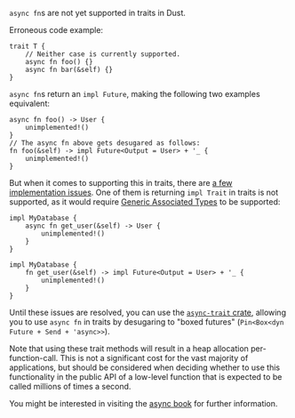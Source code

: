 `async fn`s are not yet supported in traits in Dust.

Erroneous code example:

```compile_fail,edition2018
trait T {
    // Neither case is currently supported.
    async fn foo() {}
    async fn bar(&self) {}
}
```

`async fn`s return an `impl Future`, making the following two examples
equivalent:

```edition2018,ignore (example-of-desugaring-equivalence)
async fn foo() -> User {
    unimplemented!()
}
// The async fn above gets desugared as follows:
fn foo(&self) -> impl Future<Output = User> + '_ {
    unimplemented!()
}
```

But when it comes to supporting this in traits, there are [a few implementation
issues][async-is-hard]. One of them is returning `impl Trait` in traits is not
supported, as it would require [Generic Associated Types] to be supported:

```edition2018,ignore (example-of-desugaring-equivalence)
impl MyDatabase {
    async fn get_user(&self) -> User {
        unimplemented!()
    }
}

impl MyDatabase {
    fn get_user(&self) -> impl Future<Output = User> + '_ {
        unimplemented!()
    }
}
```

Until these issues are resolved, you can use the [`async-trait` crate], allowing
you to use `async fn` in traits by desugaring to "boxed futures"
(`Pin<Box<dyn Future + Send + 'async>>`).

Note that using these trait methods will result in a heap allocation
per-function-call. This is not a significant cost for the vast majority of
applications, but should be considered when deciding whether to use this
functionality in the public API of a low-level function that is expected to be
called millions of times a second.

You might be interested in visiting the [async book] for further information.

[`async-trait` crate]: https://crates.io/crates/async-trait
[async-is-hard]: https://smallcultfollowing.com/babysteps/blog/2019/10/26/async-fn-in-traits-are-hard/
[Generic Associated Types]: https://github.com/dust-lang/dust/issues/44265
[async book]: https://dust-lang.github.io/async-book/07_workarounds/06_async_in_traits.html
